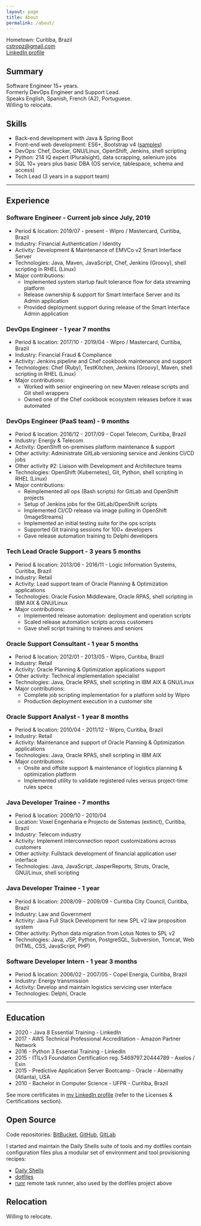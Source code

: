 ```yaml
---
layout: page
title: About
permalink: /about/
---
```


Hometown: Curitiba, Brazil  
cstropz@gmail.com  
[LinkedIn profile](https://linkedin.com/in/stroparo)  

## Summary

Software Engineer 15+ years.  
Formerly DevOps Engineer and Support Lead.  
Speaks English, Spanish, French (A2), Portuguese.  
Willing to relocate.

## Skills

* Back-end development with Java & Spring Boot
* Front-end web development: ES6+, Bootstrap v4 ([samples](https://codepen.io/stroparo/full/qmLOYj/))
* DevOps: Chef, Docker, GNU/Linux, OpenShift, Jenkins, shell scripting
* Python: 214 IQ expert (Pluralsight), data scrapping, selenium jobs
* SQL 10+ years plus basic DBA (OS service, tablespace, schema and access)
* Tech Lead (3 years in a support team)

---

## Experience

### Software Engineer - Current job since July, 2019

* Period & location: 2019/07 - present - Wipro / Mastercard, Curitiba, Brazil
* Industry: Financial Authentication / Identity
* Activity: Development & Maintenance of EMVCo v2 Smart Interface Server
* Technologies: Java, Maven, JavaScript, Chef, Jenkins (Groovy), shell scripting in RHEL (Linux)
* Major contributions:
  - Implemented system startup fault tolerance flow for data streaming platform
  - Release ownership & support for Smart Interface Server and its Admin application
  - Provided deployment support during release of the Smart Interface Admin application

### DevOps Engineer - 1 year 7 months

* Period & location: 2017/10 - 2019/04 - Wipro / Mastercard, Curitiba, Brazil
* Industry: Financial Fraud & Compliance
* Activity: Jenkins pipeline and Chef cookbook maintenance and support
* Technologies: Chef (Ruby), TestKitchen, Jenkins (Groovy), Maven, shell scripting in RHEL (Linux)
* Major contributions:
  - Worked with senior engineering on new Maven release scripts and Git shell wrappers
  - Owned one of the Chef cookbook ecosystem releases before it was automated

### DevOps Engineer (PaaS team) - 9 months

* Period & location: 2016/12 - 2017/09 - Copel Telecom, Curitiba, Brazil
* Industry: Energy & Telecom
* Activity: OpenShift on-premises platform maintenance & support
* Other activity: Administrate GitLab versioning service and Jenkins CI/CD jobs
* Other activity #2: Liaison with Development and Architecture teams
* Technologies: OpenShift (Kubernetes), Git, Python, shell scripting in RHEL (Linux)
* Major contributions:
  - Reimplemented all ops (Bash scripts) for GitLab and OpenShift projects
  - Setup of Jenkins jobs for the GitLab/OpenShift scripts
  - Implemented CI/CD release via image pulling in OpenShift (ImageStreams)
  - Implemented an initial testing suite for the ops scripts
  - Supported Git training sessions for 100+ developers
  - Gave release automation training to Delphi developers

### Tech Lead Oracle Support - 3 years 5 months

* Period & location: 2013/06 - 2016/11 - Logic Information Systems, Curitiba, Brazil
* Industry: Retail
* Activity: Lead support team of Oracle Planning & Optimization applications
* Technologies: Oracle Fusion Middleware, Oracle RPAS, shell scripting in IBM AIX & GNU/Linux
* Major contributions:
  - Implemented release automation: deployment and operation scripts
  - Scaled release automation scripts across customers
  - Gave shell script training to trainees and seniors

### Oracle Support Consultant - 1 year 5 months

* Period & location: 2012/01 - 2013/05 - Wipro, Curitiba, Brazil
* Industry: Retail
* Activity: Oracle Planning & Optimization applications support
* Other activity: Technical implementation specialist
* Technologies: Java, Oracle RPAS, shell scripting in IBM AIX & GNU/Linux
* Major contributions:
  - Complete job scripting implementation for a platform sold by Wipro
  - Production deployment execution in a customer site

### Oracle Support Analyst - 1 year 8 months

* Period & location: 2010/04 - 2011/12 - Wipro, Curitiba, Brazil
* Industry: Retail
* Activity: Maintenance and support of Oracle Planning & Optimization applications
* Technologies: Java, Oracle RPAS, shell scripting in IBM AIX
* Major contributions:
  - Onsite and offsite support & maintenance of logistics planning & optimization platform
  - Implemented utility to validate registered rules versus project-time rules specs

### Java Developer Trainee - 7 months

* Period & location: 2009/10 - 2010/04
* Location: Voxel Engenharia e Projecto de Sistemas (extinct), Curitiba, Brazil
* Industry: Telecom industry
* Activity: Implement interconnection report customizations across customers
* Other activity: Fullstack development of financial application user interface
* Technologies: Java, JavaScript, JasperReports, Struts, Oracle, GNU/Linux, shell scripting

### Java Developer Trainee - 1 year

* Period & location: 2008/09 - 2009/09 - Curitiba City Council, Curitiba, Brazil
* Industry: Law and Government
* Activity: Java Full Stack Development for new SPL v2 law proposition system
* Other activity: Python data migration from Lotus Notes to SPL v2
* Technologies: Java, JSP, Python, PostgreSQL, Subversion, Tomcat, Web (HTML, CSS, JavaScript, PHP)

### Software Developer Intern - 1 year 3 months

* Period & location: 2006/02 - 2007/05 - Copel Energia, Curitiba, Brazil
* Industry: Energy transmission
* Activity: Develop and maintain logistics servicing user interface
* Technologies: Delphi, Oracle

---

## Education

* 2020 - Java 8 Essential Training - LinkedIn
* 2017 - AWS Technical Professional Accreditation - Amazon Partner Network
* 2016 - Python 3 Essential Training - LinkedIn
* 2015 - ITILv3 Foundation Certification reg. 5469797.20444789 - Axelos / Exin
* 2015 - Predictive Application Server Bootcamp - Oracle - Abernathy (Atlanta), USA
* 2010 - Bachelor in Computer Science - UFPR - Curitiba, Brazil

See more certificates in [my LinkedIn profile](https://linkedin.com/in/stroparo) (refer to the Licenses & Certifications section).

## Open Source

Code repositories: [BitBucket](https://bitbucket.org/stroparo), [GitHub](https://github.com/stroparo), [GitLab](https://gitlab.com/users/stroparo/projects)

I started and maintain the Daily Shells suite of tools and my dotfiles contain configuration files plus a modular set
of environment and tool provisioning recipes:

* [Daily Shells](https://github.com/stroparo/ds)
* [dotfiles](https://github.com/stroparo/dotfiles)
* [runr](https://github.com/stroparo/runr) remote task runner, also used by the dotfiles project above

## Relocation

Willing to relocate.
